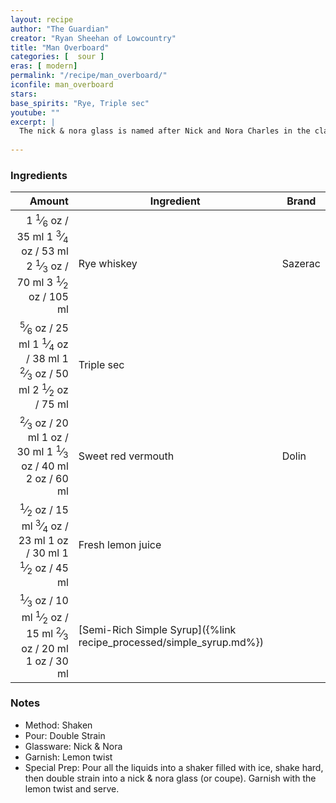 ```yaml
---
layout: recipe
author: "The Guardian"
creator: "Ryan Sheehan of Lowcountry"
title: "Man Overboard"
categories: [  sour ]
eras: [ modern]
permalink: "/recipe/man_overboard/"
iconfile: man_overboard
stars: 
base_spirits: "Rye, Triple sec"
youtube: ""
excerpt: |
  The nick & nora glass is named after Nick and Nora Charles in the classic 1934 movie The Thin Man, based on Dashiell Hammett’s book of the same name. Thanks to Nora’s sizable inheritance, the couple lead a life of leisure and spend most of their time at least slightly sozzled, so I like to imagine they’d be rather partial to this concoction. It’s an ode to an old classic called a man o’ war, adapted to add the spiciness of rye while dialling down the booziness a bit. Serve as an aperitif or the first cocktail of many on a night out.
  
---
```


### Ingredients

| Amount | Ingredient                                                | Brand   |
| -----: | --------------------------------------------------------- | ------- |
|  <span class="onex active">1 <sup>1</sup>&frasl;<sub>6</sub> oz / 35 ml</span> <span class="onehalfx">1 <sup>3</sup>&frasl;<sub>4</sub> oz / 53 ml</span> <span class="twox">2 <sup>1</sup>&frasl;<sub>3</sub> oz / 70 ml</span> <span class="threex">3 <sup>1</sup>&frasl;<sub>2</sub> oz / 105 ml</span>| Rye whiskey                                               | Sazerac |
|  <span class="onex active"> <sup>5</sup>&frasl;<sub>6</sub> oz / 25 ml</span> <span class="onehalfx">1 <sup>1</sup>&frasl;<sub>4</sub> oz / 38 ml</span> <span class="twox">1 <sup>2</sup>&frasl;<sub>3</sub> oz / 50 ml</span> <span class="threex">2 <sup>1</sup>&frasl;<sub>2</sub> oz / 75 ml</span>| Triple sec                                                |
|  <span class="onex active"> <sup>2</sup>&frasl;<sub>3</sub> oz / 20 ml</span> <span class="onehalfx">1 oz / 30 ml</span> <span class="twox">1 <sup>1</sup>&frasl;<sub>3</sub> oz / 40 ml</span> <span class="threex">2 oz / 60 ml</span>| Sweet red vermouth                                        | Dolin   |
|  <span class="onex active"> <sup>1</sup>&frasl;<sub>2</sub> oz / 15 ml</span> <span class="onehalfx"> <sup>3</sup>&frasl;<sub>4</sub> oz / 23 ml</span> <span class="twox">1 oz / 30 ml</span> <span class="threex">1 <sup>1</sup>&frasl;<sub>2</sub> oz / 45 ml</span>| Fresh lemon juice                                         |
|  <span class="onex active"> <sup>1</sup>&frasl;<sub>3</sub> oz / 10 ml</span> <span class="onehalfx"> <sup>1</sup>&frasl;<sub>2</sub> oz / 15 ml</span> <span class="twox"> <sup>2</sup>&frasl;<sub>3</sub> oz / 20 ml</span> <span class="threex">1 oz / 30 ml</span>| [Semi-Rich Simple Syrup]({%link recipe_processed/simple_syrup.md%}) |


### Notes

- Method: Shaken
- Pour: Double Strain 
- Glassware: Nick & Nora
- Garnish: Lemon twist
- Special Prep: Pour all the liquids into a shaker filled with ice, shake hard, then double strain into a nick & nora glass (or coupe). Garnish with the lemon twist and serve.
 
    
<script type="application/ld+json">
{
  "@context": "https://schema.org",
  "@type": "Recipe",
  "author": "{{ page.author }}",
  "description": "{{ page.excerpt | strip_html | replace: '"', "'" }}",
  "image": "{% for ingredient in site.data[page.iconfile].images.ingredient limit: 1 %}{{ ingredient.url }}{% endfor %}",
  "recipeIngredient": [  " 35 ml Rye whiskey",
  " 25 ml Triple sec ",
  " 20 ml Sweet red vermouth ",
  " 15 ml Fresh lemon juice",
  " 10 ml Semi-Rich Simple Syrup"],
  "name": "{{ page.title }}",
  "recipeInstructions": "  {
    '@type': 'HowToStep',
    'text': '- Method: Shaken
'
  },  {
    '@type': 'HowToStep',
    'text': '- Pour: Double Strain 
'
  },  {
    '@type': 'HowToStep',
    'text': '- Glassware: Nick & Nora
'
  },  {
    '@type': 'HowToStep',
    'text': '- Garnish: Lemon twist
'
  },  {
    '@type': 'HowToStep',
    'text': '- Special Prep: Pour all the liquids into a shaker filled with ice, shake hard, then double strain into a nick & nora glass (or coupe). Garnish with the lemon twist and serve.
'
  }",
  "recipeYield": "1 cocktail",
  "recipeCategory": "cocktail",
  "aggregateRating": "{%- if page.stars -%}{%- include stars_metadata.html %} out of 5{% else %}NA{%- endif -%}",
  "recipeCuisine": "global",
  "prepTime": "20 minutes",
  "cookTime": "15 second",
  "keywords": "{{ page.title }}, cocktail, {{ page.eras }}, {%- include category_metadata.html -%}, {%- include spirits_metadata.html -%}",
  "nutrition": "NA"
}
</script>

    